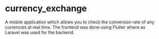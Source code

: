 # currency_exchange

A mobile application which allows you to check the conversion rate of any currencies at real time. The frontend was done using Flutter where as Laravel was used for the backend.

